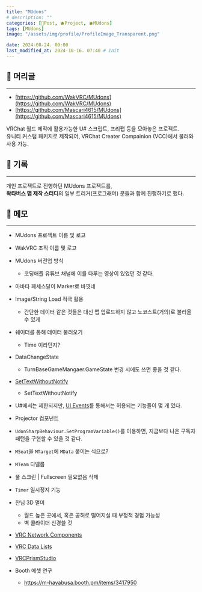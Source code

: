 ```yaml
---
title: "MUdons"
# description: ""
categories: [📀Post, 🫐Project, 🫐MUdons]
tags: [MUdons]
image: "/assets/img/profile/ProfileImage_Transparent.png"

date: 2024-08-24. 00:00
last_modified_at: 2024-10-16. 07:40 # Init
---
```


## 📀 머리글

---

- [https://github.com/WakVRC/MUdons](https://github.com/WakVRC/MUdons)
- [https://github.com/Mascari4615/MUdons](https://github.com/Mascari4615/MUdons)

VRChat 월드 제작에 활용가능한 U# 스크립트, 프리팹 등을 모아놓은 프로젝트.  
유니티 커스텀 패키지로 제작되어, VRChat Creater Compainion (VCC)에서 불러와 사용 가능.  

## 📀 기록

---

개인 프로젝트로 진행하던 MUdons 프로젝트를,  
**왁타버스 맵 제작 스터디**의 일부 트리거(프로그래머) 분들과 함께 진행하기로 했다.  

## 📀 메모

---

- MUdons 프로젝트 이름 및 로고
- WakVRC 조직 이름 및 로고

- MUdons 버전업 방식
  - 코딩애플 유튜브 채널에 이를 다루는 영상이 있었던 것 같다.

- 아바타 페세스달이 Marker로 바꼇네
- Image/String Load 적극 활용
  - 간단한 데이터 같은 것들은 대신 맵 업로드하지 않고 노코스트(거의)로 불러올 수 있게
- 쉐이더를 통해 데이터 불러오기
  - Time 이라던지?
- DataChangeState
  - TurnBaseGameMangaer.GameState 변경 시에도 쓰면 좋을 것 같다.

- [SetTextWithoutNotify](https://creators.vrchat.com/worlds/components/textmeshpro/tmp_inputfield/)
  - SetTextWithoutNotify
- U#에서는 제한되지만, [UI Events](https://creators.vrchat.com/worlds/udon/ui-events/)를 통해서는 허용되는 기능들이 몇 개 있다.
- Projector 컴포넌트
- `UdonSharpBehaviour.SetProgramVariable()`를 이용하면, 지금보다 나은 구독자 패턴을 구현할 수 있을 것 같다.

- `MSeat`을 `MTarget`에 `MData` 붙이는 식으로?
- `MTeam` 디벨롭

- 풀 스크린 \| Fullscreen 필요없음 삭제
- `Timer` 일시정지 기능

- 챤님 3D 멀미
  - 월드 높은 곳에서, 혹은 공허로 떨어지실 때 부정적 경험 가능성
  - 벽 콜라이더 신경쓸 것

- [VRC Network Components](https://creators.vrchat.com/worlds/udon/networking/network-components/)
- [VRC Data Lists](https://creators.vrchat.com/worlds/udon/data-containers/data-lists/)
- [VRCPrismStudio](https://x.com/tw_harunadev/status/1831541561483788592)

- Booth 에셋 연구
  - <https://m-hayabusa.booth.pm/items/3417950>
